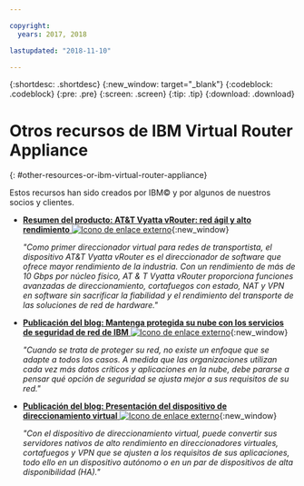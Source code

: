 ```yaml
---

copyright:
  years: 2017, 2018

lastupdated: "2018-11-10"

---
```


{:shortdesc: .shortdesc}
{:new_window: target="_blank"}
{:codeblock: .codeblock}
{:pre: .pre}
{:screen: .screen}
{:tip: .tip}
{:download: .download}

# Otros recursos de IBM Virtual Router Appliance
{: #other-resources-or-ibm-virtual-router-appliance}

Estos recursos han sido creados por IBM© y por algunos de nuestros socios y clientes.

* [**Resumen del producto: AT&T Vyatta vRouter: red ágil y alto rendimiento** ![Icono de enlace externo](../../icons/launch-glyph.svg "Icono de enlace externo")](https://public.dhe.ibm.com/cloud/bluemix/network/vra/final_vyatta_product_brief_june_2018_2.pdf){:new_window}

    *"Como primer direccionador virtual para redes de transportista, el dispositivo AT&T Vyatta vRouter es el direccionador de software que ofrece mayor rendimiento de la industria. Con un rendimiento de más de 10 Gbps por núcleo físico, AT & T Vyatta vRouter proporciona funciones avanzadas de direccionamiento, cortafuegos con estado, NAT y VPN en software sin sacrificar la fiabilidad y el rendimiento del transporte de las soluciones de red de hardware."*

* [**Publicación del blog: Mantenga protegida su nube con los servicios de seguridad de red de IBM** ![Icono de enlace externo](../../icons/launch-glyph.svg "Icono de enlace externo")](https://www.ibm.com/blogs/bluemix/2017/09/keep-cloud-safe-ibm-network-security-services/){:new_window}

    *"Cuando se trata de proteger su red, no existe un enfoque que se adapte a todos los casos. A medida que las organizaciones utilizan cada vez más datos críticos y aplicaciones en la nube, debe pararse a pensar qué opción de seguridad se ajusta mejor a sus requisitos de su red."*

* [**Publicación del blog: Presentación del dispositivo de direccionamiento virtual** ![Icono de enlace externo](../../icons/launch-glyph.svg "Icono de enlace externo")](https://www.ibm.com/blogs/bluemix/2017/07/virtual-router-appliance/){:new_window}

    *"Con el dispositivo de direccionamiento virtual, puede convertir sus servidores nativos de alto rendimiento en direccionadores virtuales, cortafuegos y VPN que se ajusten a los requisitos de sus aplicaciones, todo ello en un dispositivo autónomo o en un par de dispositivos de alta disponibilidad (HA)."*
